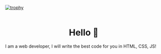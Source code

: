 [![trophy](https://github-profile-trophy.vercel.app/?username=ITUnit-dev&theme=tokyonight&no-frame=true)](https://github.com/ITUnitt/github-profile-trophy)<br /><br />
<h1 align="center">Hello 👋</h1>
<p>I am a web developer, I will write the best code for you in HTML, CSS, JS!</p><br />
<!-- <a href="https://www.buymeacoffee.com/ITUnit" target="_blank"><img src="https://cdn.buymeacoffee.com/buttons/default-orange.png" alt="Buy Me A Coffee" height="41" width="174"></a> -->
<!--[![Top Langs](https://github-readme-stats.vercel.app/api/top-langs/?username=ITUnitt)](https://github.com/ITUnitt/github-readme-stats)-->
<!--
**ITUnitt/ITUnitt** is a ✨ _special_ ✨ repository because its `README.md` (this file) appears on your GitHub profile.

Here are some ideas to get you started:

- 🔭 I’m currently working on ...
- 🌱 I’m currently learning ...
- 👯 I’m looking to collaborate on ...
- 🤔 I’m looking for help with ...
- 💬 Ask me about ...
- 📫 How to reach me: ...
- 😄 Pronouns: ...
- ⚡ Fun fact: ...
-->
